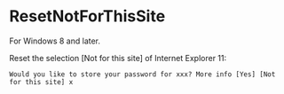 # ResetNotForThisSite

For Windows 8 and later.

Reset the selection [Not for this site] of Internet Explorer 11:

```
Would you like to store your password for xxx? More info [Yes] [Not for this site] x
```
